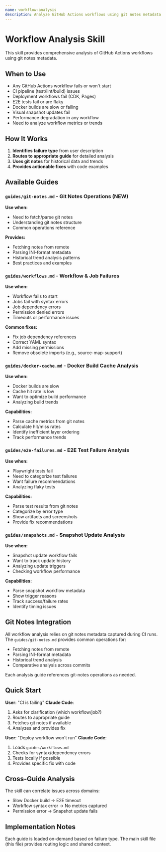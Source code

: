 ```yaml
---
name: workflow-analysis
description: Analyze GitHub Actions workflows using git notes metadata. Covers workflow failures, performance metrics, Docker cache optimization, E2E test analysis, and snapshot updates. Use when workflows fail or performance degrades.
---
```


# Workflow Analysis Skill

This skill provides comprehensive analysis of GitHub Actions workflows using git notes metadata.

## When to Use

- Any GitHub Actions workflow fails or won't start
- CI pipeline (test/lint/build) issues
- Deployment workflows fail (CDK, Pages)
- E2E tests fail or are flaky
- Docker builds are slow or failing
- Visual snapshot updates fail
- Performance degradation in any workflow
- Need to analyze workflow metrics or trends

## How It Works

1. **Identifies failure type** from user description
2. **Routes to appropriate guide** for detailed analysis
3. **Uses git notes** for historical data and trends
4. **Provides actionable fixes** with code examples

## Available Guides

### `guides/git-notes.md` - Git Notes Operations (NEW)
**Use when:**
- Need to fetch/parse git notes
- Understanding git notes structure
- Common operations reference

**Provides:**
- Fetching notes from remote
- Parsing INI-format metadata
- Historical trend analysis patterns
- Best practices and examples

### `guides/workflows.md` - Workflow & Job Failures
**Use when:**
- Workflow fails to start
- Jobs fail with syntax errors
- Job dependency errors
- Permission denied errors
- Timeouts or performance issues

**Common fixes:**
- Fix job dependency references
- Correct YAML syntax
- Add missing permissions
- Remove obsolete imports (e.g., source-map-support)

### `guides/docker-cache.md` - Docker Build Cache Analysis
**Use when:**
- Docker builds are slow
- Cache hit rate is low
- Want to optimize build performance
- Analyzing build trends

**Capabilities:**
- Parse cache metrics from git notes
- Calculate hit/miss rates
- Identify inefficient layer ordering
- Track performance trends

### `guides/e2e-failures.md` - E2E Test Failure Analysis
**Use when:**
- Playwright tests fail
- Need to categorize test failures
- Want failure recommendations
- Analyzing flaky tests

**Capabilities:**
- Parse test results from git notes
- Categorize by error type
- Show artifacts and screenshots
- Provide fix recommendations

### `guides/snapshots.md` - Snapshot Update Analysis
**Use when:**
- Snapshot update workflow fails
- Want to track update history
- Analyzing update triggers
- Checking workflow performance

**Capabilities:**
- Parse snapshot workflow metadata
- Show trigger reasons
- Track success/failure rates
- Identify timing issues

## Git Notes Integration

All workflow analysis relies on git notes metadata captured during CI runs. The `guides/git-notes.md` provides common operations for:
- Fetching notes from remote
- Parsing INI-format metadata
- Historical trend analysis
- Comparative analysis across commits

Each analysis guide references git-notes operations as needed.

## Quick Start

**User**: "CI is failing"
**Claude Code**:
1. Asks for clarification (which workflow/job?)
2. Routes to appropriate guide
3. Fetches git notes if available
4. Analyzes and provides fix

**User**: "Deploy workflow won't run"
**Claude Code**:
1. Loads `guides/workflows.md`
2. Checks for syntax/dependency errors
3. Tests locally if possible
4. Provides specific fix with code

## Cross-Guide Analysis

The skill can correlate issues across domains:
- Slow Docker build → E2E timeout
- Workflow syntax error → No metrics captured
- Permission error → Snapshot update fails

## Implementation Notes

Each guide is loaded on-demand based on failure type. The main skill file (this file) provides routing logic and shared context.